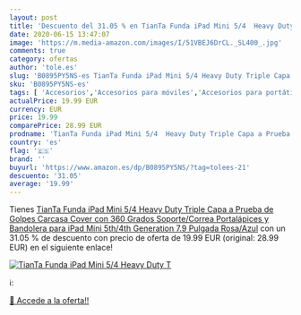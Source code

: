 ```yaml
---
layout: post
title: 'Descuento del 31.05 % en TianTa Funda iPad Mini 5/4  Heavy Duty T'
date: 2020-06-15 13:47:07
image: 'https://m.media-amazon.com/images/I/51VBEJ6DrCL._SL400_.jpg'
comments: true
category: ofertas
author: 'tole.es'
slug: 'B0895PY5NS-es TianTa Funda iPad Mini 5/4 Heavy Duty Triple Capa a Prueba...'
sku: 'B0895PY5NS-es'
tags: [ 'Accesorios','Accesorios para móviles','Accesorios para portátiles y netbooks','Cargadores y adaptadores para portátiles y netbooks','Cargadores y bases de carga para portátiles y netbooks','Comunicación móvil y accesorios','Electrónica','Fundas y carcasas para teléfonos móviles','Informática','Móviles','Móviles y smartphones libres','ipad', ]
actualPrice: 19.99 EUR
currency: EUR
price: 19.99
comparePrice: 28.99 EUR
prodname: 'TianTa Funda iPad Mini 5/4  Heavy Duty Triple Capa a Prueba de Golpes Carcasa Cover con 360 Grados Soporte/Correa  Portalápices y Bandolera para iPad Mini 5th/4th Generation 7.9 Pulgada  Rosa/Azul'
country: 'es'
flag: '🇪🇸'
brand: ''
buyurl: 'https://www.amazon.es/dp/B0895PY5NS/?tag=tolees-21'
descuento: '31.05'
average: '19.99'
---
```


Tienes [TianTa Funda iPad Mini 5/4  Heavy Duty Triple Capa a Prueba de Golpes Carcasa Cover con 360 Grados Soporte/Correa  Portalápices y Bandolera para iPad Mini 5th/4th Generation 7.9 Pulgada  Rosa/Azul](https://www.amazon.es/dp/B0895PY5NS/?tag=tolees-21) con un 31.05 % de descuento con precio de oferta de 19.99 EUR (original: 28.99 EUR) en el siguiente enlace!

[![TianTa Funda iPad Mini 5/4  Heavy Duty T](https://m.media-amazon.com/images/I/51VBEJ6DrCL._SL400_.jpg)](https://www.amazon.es/dp/B0895PY5NS/?tag=tolees-21)

ℹ️:


[🛒 Accede a la oferta!!](https://www.amazon.es/dp/B0895PY5NS/?tag=tolees-21)

